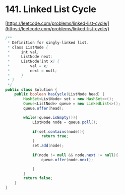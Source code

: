 # 141. Linked List Cycle

[https://leetcode.com/problems/linked-list-cycle/](https://leetcode.com/problems/linked-list-cycle/)  
  


```java
/**
 * Definition for singly-linked list.
 * class ListNode {
 *     int val;
 *     ListNode next;
 *     ListNode(int x) {
 *         val = x;
 *         next = null;
 *     }
 * }
 */
public class Solution {
    public boolean hasCycle(ListNode head) {
        HashSet<ListNode> set = new HashSet<>();
        Queue<ListNode> queue = new LinkedList<>();
        queue.offer(head);

        while(!queue.isEmpty()){
            ListNode node = queue.poll();
            
            if(set.contains(node)){
                return true;
            }
            set.add(node);
            
            if(node != null && node.next != null){
                queue.offer(node.next);

            }
        }
        return false;
    }
}
```

